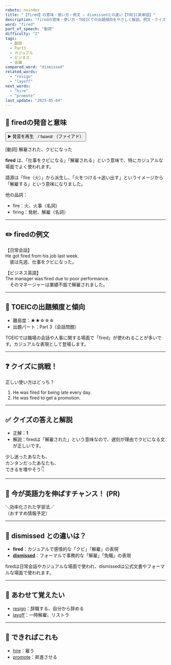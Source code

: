 ```yaml
---
robots: noindex
title: "【fired】の意味・使い方・例文 ― dismissedとの違い【TOEIC英単語】"
description: "firedの意味・使い方・TOEICでの出題傾向をやさしく解説。例文・クイズ付きでdismissedとの違いもわかりやすく学べます。"
word: "fired"
part_of_speech: "動詞"
difficulty: "2"
tags:
  - 動詞
  - Part3
  - カジュアル
  - ビジネス
  - 会議
compared_word: "dismissed"
related_words:
  - "resign"
  - "layoff"
next_words:
  - "hire"
  - "promote"
last_update: "2025-05-04"
---
```


## 🔰 firedの発音と意味

<button class="play-audio" onclick="playTTS('fired')">
  <span class="play-audio-main">
    ▶️ 発音を再生　/ˈfaɪərd/
  </span>
  <span class="play-audio-sub">
    （ファイアド）
  </span>
</button>

[動詞] 解雇された、クビになった

**fired** は、「仕事をクビになる」「解雇される」という意味で、特にカジュアルな場面でよく使われます。

語源は「fire（火）」から派生し、「火をつける→追い出す」というイメージから「解雇する」という意味になりました。

他の品詞：  
- fire：火、火事（名詞）
- firing：発射、解雇（名詞）

---

## ✏️ firedの例文

【日常会話】  
He got fired from his job last week.  
　彼は先週、仕事をクビになった。

【ビジネス英語】  
The manager was fired due to poor performance.  
　そのマネージャーは業績不振で解雇されました。

---

## 🎯 TOEICの出題頻度と傾向

- 難易度：★★☆☆☆
- 出題パート：Part 3（会話問題）

TOEICでは職場の会話や人事に関する場面で「fired」が使われることが多いです。カジュアルな表現として登場します。

---

## ❓ クイズに挑戦！

正しい使い方はどっち？

1. He was fired for being late every day.  
2. He was fired to get a promotion.

---

## ✅ クイズの答えと解説

- 正解：**1**
- 解説：firedは「解雇された」という意味なので、遅刻が理由でクビになる文が正しいです。

少し迷ったあなたも、  
カンタンだったあなたも、  
できるを増やそう👇️

---

## 🚀 今が英語力を伸ばすチャンス！ (PR)

<div class="info-center">
＼効率化された学習法／<br>  
（おすすめ情報予定）
</div>

---

## 🤔  dismissed との違いは？

- **fired**：カジュアルで感情的な「クビ」「解雇」の表現
- **[dismissed](/word/dismissed)**：フォーマルで事務的な「解雇」「免職」の表現

firedは日常会話やカジュアルな場面で使われ、dismissedは公式文書やフォーマルな場面で使われます。

---

## 🧩 あわせて覚えたい

- [resign](/word/resign)：辞職する、自分から辞める
- [layoff](/word/layoff)：一時解雇、リストラ

---

## 📖 できればこれも

- [hire](/word/hire)：雇う
- [promote](/word/promote)：昇進させる

<!-- cvid: aid24_bid40 -->
